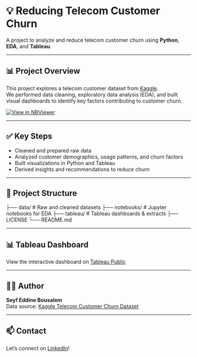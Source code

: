 # 💡 Reducing Telecom Customer Churn

A project to analyze and reduce telecom customer churn using **Python**, **EDA**, and **Tableau**.

---

## 📊 Project Overview

This project explores a telecom customer dataset from [Kaggle](https://www.kaggle.com/).  
We performed data cleaning, exploratory data analysis (EDA), and built visual dashboards to identify key factors contributing to customer churn.

[![View in NBViewer](https://img.shields.io/badge/Notebook-NBViewer-579ACA.svg?logo=Jupyter)](https://nbviewer.org/github/bousalemseyf/reducing-telecom-customer-churn/blob/main/notebooks/01_churn_eda.ipynb)

---

## ✅ Key Steps

- Cleaned and prepared raw data  
- Analyzed customer demographics, usage patterns, and churn factors  
- Built visualizations in Python and Tableau  
- Derived insights and recommendations to reduce churn

---

## 📂 Project Structure

├── data/ # Raw and cleaned datasets
├── notebooks/ # Jupyter notebooks for EDA
├── tableau/ # Tableau dashboards & extracts
├── LICENSE
└── README.md


---

## 📊 Tableau Dashboard

View the interactive dashboard on [Tableau Public](https://public.tableau.com/app/profile/bousalem.seyf.eddine/viz/cleaned_telco_churn_hyper/CustomerChurnAnalysisDashboard)

---

## 👨‍💻 Author

**Seyf Eddine Bousalem**  
Data source: [Kaggle Telecom Customer Churn Dataset](https://www.kaggle.com/)

---

## 📫 Contact

Let’s connect on [LinkedIn](https://www.linkedin.com/in/seyf-eddine-bousalem-259710b0)!




